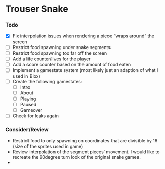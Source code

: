# Trouser Snake

### Todo
- [x] Fix interpolation issues when rendering a piece “wraps around” the screen
- [ ] Restrict food spawning under snake segments
- [ ] Restrict food spawning too far off the screen
- [ ] Add a life counter/lives for the player
- [ ] Add a score counter based on the amount of food eaten
- [ ] Implement a gamestate system (most likely just an adaption of what I used in Blox)
- [ ]  Create the following gamestates:
	- [ ] Intro
	- [ ] About
	- [ ] Playing
	- [ ] Paused
	- [ ] Gameover
- [ ] Check for leaks again

### Consider/Review
* Restrict food to only spawning on coordinates that are divisible by 16 (size of the sprites used in game)
* Review interpolation of the segment pieces’ movement. I would like to recreate the 90degree turn look of the original snake games.
* 

